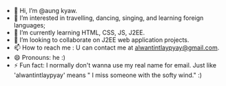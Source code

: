- 👋 Hi, I’m @aung kyaw.
- 👀 I’m interested in travelling, dancing, singing, and learning foreign languages; 
- 🌱 I’m currently learning HTML, CSS, JS, J2EE.
- 💞️ I’m looking to collaborate on J2EE web application projects.
- 📫 How to reach me : U can contact me at alwantintlaypyay@gmail.com.
- 😄 Pronouns: he :)
- ⚡ Fun fact: I normally don't wanna use my real name for email. Just like 'alwantintlaypyay' means " I miss someone with the softy wind." :)

<!---
aungkyaw21/aungkyaw21 is a ✨ special ✨ repository because its `README.md` (this file) appears on your GitHub profile.
You can click the Preview link to take a look at your changes.
--->
